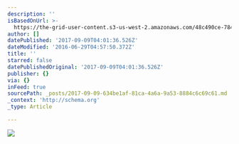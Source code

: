 ```yaml
---
description: ''
isBasedOnUrl: >-
  https://the-grid-user-content.s3-us-west-2.amazonaws.com/48c490ce-7848-471e-8f25-b9975019904b.jpg
author: []
datePublished: '2017-09-09T04:01:36.526Z'
dateModified: '2016-06-29T04:57:50.372Z'
title: ''
starred: false
datePublishedOriginal: '2017-09-09T04:01:36.526Z'
publisher: {}
via: {}
inFeed: true
sourcePath: _posts/2017-09-09-634be1af-81ca-4a6a-9a53-8884c6c69c61.md
_context: 'http://schema.org'
_type: Article

---
```

![](https://the-grid-user-content.s3-us-west-2.amazonaws.com/48c490ce-7848-471e-8f25-b9975019904b.jpg)